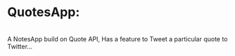 # QuotesApp:
<br>
A NotesApp build on Quote API, Has a feature to Tweet a particular quote to Twitter...
